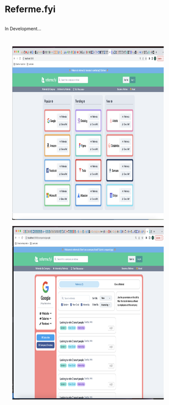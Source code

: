 # Referme.fyi
<br/>
In Development...
<br/>
<br/>
<br/>
<ul style="list-style: none;">
<img src="https://github.com/matthibbs7/Referme.fyi/blob/main/images/home.png" width="auto" height="550">
<br />
<br />
<img src="https://github.com/matthibbs7/Referme.fyi/blob/main/images/company.png" width="auto" height="550">
